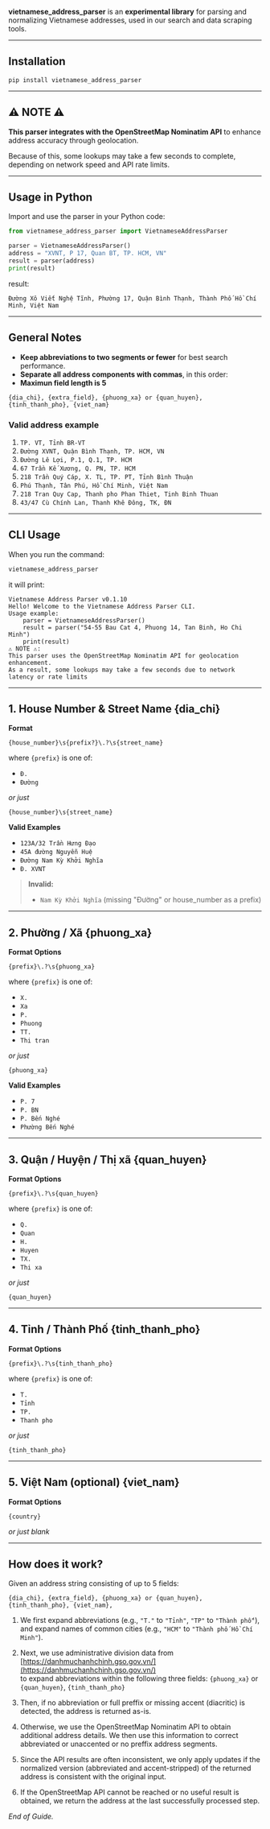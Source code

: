 **vietnamese_address_parser** is an **experimental library** for parsing and normalizing Vietnamese addresses, used in our search and data scraping tools.

---

## Installation

```
pip install vietnamese_address_parser
```

---

## ⚠️ NOTE ⚠️

**This parser integrates with the OpenStreetMap Nominatim API** to enhance address accuracy through geolocation.

Because of this, some lookups may take a few seconds to complete, depending on network speed and API rate limits.

---

## Usage in Python

Import and use the parser in your Python code:

```python
from vietnamese_address_parser import VietnameseAddressParser

parser = VietnameseAddressParser()
address = "XVNT, P 17, Quan BT, TP. HCM, VN"
result = parser(address)
print(result)
```

result:

```
Đường Xô Viết Nghệ Tĩnh, Phường 17, Quận Bình Thạnh, Thành Phố Hồ Chí Minh, Việt Nam
```

---

## General Notes

* **Keep abbreviations to two segments or fewer** for best search performance.
* **Separate all address components with commas**, in this order:
* **Maximun field length is 5**

```
{dia_chi}, {extra_field}, {phuong_xa} or {quan_huyen}, {tinh_thanh_pho}, {viet_nam}
```

### Valid address example

1. `TP. VT, Tỉnh BR-VT`
2. `Đường XVNT, Quận Bình Thạnh, TP. HCM, VN`
3. `Đường Lê Lợi, P.1, Q.1, TP. HCM`
4. `67 Trần Kế Xương, Q. PN, TP. HCM`
5. `218 Trần Quý Cáp, X. TL, TP. PT, Tỉnh Bình Thuận`
6. `Phú Thạnh, Tân Phú, Hồ Chí Minh, Việt Nam`
7. `218 Tran Quy Cap, Thanh pho Phan Thiet, Tinh Binh Thuan`
8. `43/47 Cù Chính Lan, Thanh Khê Đông, TK, ĐN`

---

## CLI Usage

When you run the command:

```bash
vietnamese_address_parser
```

it will print:

```text
Vietnamese Address Parser v0.1.10
Hello! Welcome to the Vietnamese Address Parser CLI.
Usage example:
    parser = VietnameseAddressParser()
    result = parser("54-55 Bau Cat 4, Phuong 14, Tan Binh, Ho Chi Minh")
    print(result)
⚠️ NOTE ⚠️:
This parser uses the OpenStreetMap Nominatim API for geolocation enhancement.
As a result, some lookups may take a few seconds due to network latency or rate limits
```

---

## 1. House Number & Street Name {dia_chi}

**Format**

```
{house_number}\s{prefix?}\.?\s{street_name}
```

where `{prefix}` is one of:

* `Đ.`
* `Đường`

*or just*

```
{house_number}\s{street_name}
```

**Valid Examples**

* `123A/32 Trần Hưng Đạo`
* `45A đường Nguyễn Huệ`
* `Đường Nam Kỳ Khởi Nghĩa`
* `Đ. XVNT`

> **Invalid:**
>
> * `Nam Kỳ Khởi Nghĩa`
>   (missing "Đường" or house_number as a prefix)

---

## 2. Phường / Xã {phuong_xa}

**Format Options**

```
{prefix}\.?\s{phuong_xa}
```

where `{prefix}` is one of:

* `X.`
* `Xa`
* `P.`
* `Phuong`
* `TT.`
* `Thi tran`

*or just*

```
{phuong_xa}
```

**Valid Examples**

* `P. 7`
* `P. BN`
* `P. Bến Nghé`
* `Phường Bến Nghé`

---

## 3. Quận / Huyện / Thị xã {quan_huyen}

**Format Options**

```
{prefix}\.?\s{quan_huyen}
```

where `{prefix}` is one of:

* `Q.`
* `Quan`
* `H.`
* `Huyen`
* `TX.`
* `Thi xa`

*or just*

```
{quan_huyen}
```

---

## 4. Tỉnh / Thành Phố {tinh_thanh_pho}

**Format Options**

```
{prefix}\.?\s{tinh_thanh_pho}
```

where `{prefix}` is one of:

* `T.`
* `Tỉnh`
* `TP.`
* `Thanh pho`

*or just*

```
{tinh_thanh_pho}
```

---

## 5. Việt Nam (optional) {viet_nam}

**Format Options**

```
{country}
```

*or just blank*

---

## How does it work?

Given an address string consisting of up to 5 fields:

```
{dia_chi}, {extra_field}, {phuong_xa} or {quan_huyen}, {tinh_thanh_pho}, {viet_nam},  
```

1. We first expand abbreviations (e.g., `"T."` to `"Tỉnh"`, `"TP"` to `"Thành phố"`), and expand names of common cities (e.g., `"HCM"` to `"Thành phố Hồ Chí Minh"`).

2. Next, we use administrative division data from [https://danhmuchanhchinh.gso.gov.vn/](https://danhmuchanhchinh.gso.gov.vn/)  
to expand abbreviations within the following three fields: `{phuong_xa}` or `{quan_huyen}`, `{tinh_thanh_pho}`

3. Then, if no abbreviation or full preffix or missing accent (diacritic) is detected, the address is returned as-is.  

4. Otherwise, we use the OpenStreetMap Nominatim API to obtain additional address details. We then use this information to correct abbreviated or unaccented or no preffix address segments.  

5. Since the API results are often inconsistent, we only apply updates if the normalized version (abbreviated and accent-stripped) of the returned address is consistent with the original input.

6. If the OpenStreetMap API cannot be reached or no useful result is obtained, we return the address at the last successfully processed step.

*End of Guide.*